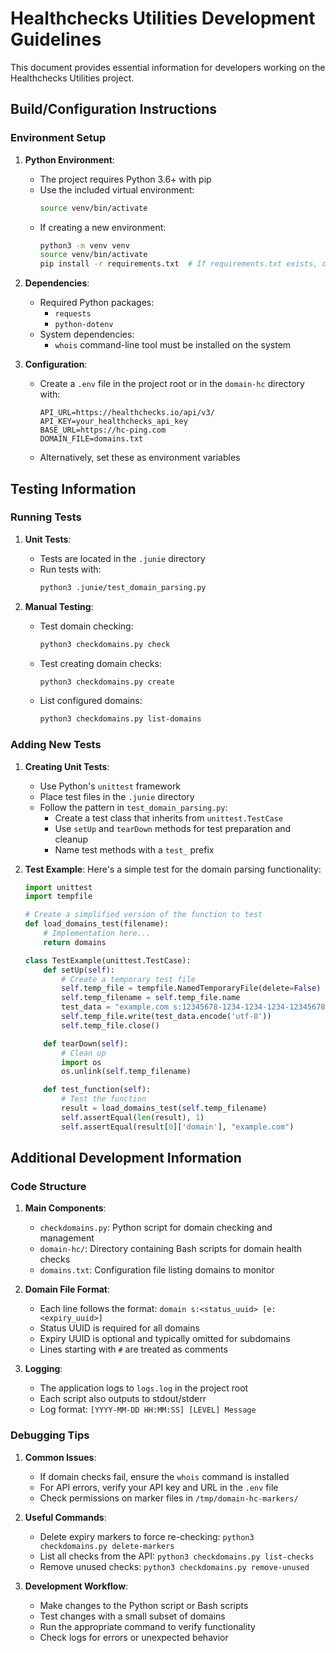 # Healthchecks Utilities Development Guidelines

This document provides essential information for developers working on the Healthchecks Utilities project.

## Build/Configuration Instructions

### Environment Setup

1. **Python Environment**:
   - The project requires Python 3.6+ with pip
   - Use the included virtual environment:
     ```bash
     source venv/bin/activate
     ```
   - If creating a new environment:
     ```bash
     python3 -m venv venv
     source venv/bin/activate
     pip install -r requirements.txt  # If requirements.txt exists, otherwise install manually
     ```

2. **Dependencies**:
   - Required Python packages:
     - `requests`
     - `python-dotenv`
   - System dependencies:
     - `whois` command-line tool must be installed on the system

3. **Configuration**:
   - Create a `.env` file in the project root or in the `domain-hc` directory with:
     ```
     API_URL=https://healthchecks.io/api/v3/
     API_KEY=your_healthchecks_api_key
     BASE_URL=https://hc-ping.com
     DOMAIN_FILE=domains.txt
     ```
   - Alternatively, set these as environment variables

## Testing Information

### Running Tests

1. **Unit Tests**:
   - Tests are located in the `.junie` directory
   - Run tests with:
     ```bash
     python3 .junie/test_domain_parsing.py
     ```

2. **Manual Testing**:
   - Test domain checking:
     ```bash
     python3 checkdomains.py check
     ```
   - Test creating domain checks:
     ```bash
     python3 checkdomains.py create
     ```
   - List configured domains:
     ```bash
     python3 checkdomains.py list-domains
     ```

### Adding New Tests

1. **Creating Unit Tests**:
   - Use Python's `unittest` framework
   - Place test files in the `.junie` directory
   - Follow the pattern in `test_domain_parsing.py`:
     - Create a test class that inherits from `unittest.TestCase`
     - Use `setUp` and `tearDown` methods for test preparation and cleanup
     - Name test methods with a `test_` prefix

2. **Test Example**:
   Here's a simple test for the domain parsing functionality:

   ```python
   import unittest
   import tempfile

   # Create a simplified version of the function to test
   def load_domains_test(filename):
       # Implementation here...
       return domains

   class TestExample(unittest.TestCase):
       def setUp(self):
           # Create a temporary test file
           self.temp_file = tempfile.NamedTemporaryFile(delete=False)
           self.temp_filename = self.temp_file.name
           test_data = "example.com s:12345678-1234-1234-1234-123456789012\n"
           self.temp_file.write(test_data.encode('utf-8'))
           self.temp_file.close()

       def tearDown(self):
           # Clean up
           import os
           os.unlink(self.temp_filename)

       def test_function(self):
           # Test the function
           result = load_domains_test(self.temp_filename)
           self.assertEqual(len(result), 1)
           self.assertEqual(result[0]['domain'], "example.com")
   ```

## Additional Development Information

### Code Structure

1. **Main Components**:
   - `checkdomains.py`: Python script for domain checking and management
   - `domain-hc/`: Directory containing Bash scripts for domain health checks
   - `domains.txt`: Configuration file listing domains to monitor

2. **Domain File Format**:
   - Each line follows the format: `domain s:<status_uuid> [e:<expiry_uuid>]`
   - Status UUID is required for all domains
   - Expiry UUID is optional and typically omitted for subdomains
   - Lines starting with `#` are treated as comments

3. **Logging**:
   - The application logs to `logs.log` in the project root
   - Each script also outputs to stdout/stderr
   - Log format: `[YYYY-MM-DD HH:MM:SS] [LEVEL] Message`

### Debugging Tips

1. **Common Issues**:
   - If domain checks fail, ensure the `whois` command is installed
   - For API errors, verify your API key and URL in the `.env` file
   - Check permissions on marker files in `/tmp/domain-hc-markers/`

2. **Useful Commands**:
   - Delete expiry markers to force re-checking: `python3 checkdomains.py delete-markers`
   - List all checks from the API: `python3 checkdomains.py list-checks`
   - Remove unused checks: `python3 checkdomains.py remove-unused`

3. **Development Workflow**:
   - Make changes to the Python script or Bash scripts
   - Test changes with a small subset of domains
   - Run the appropriate command to verify functionality
   - Check logs for errors or unexpected behavior